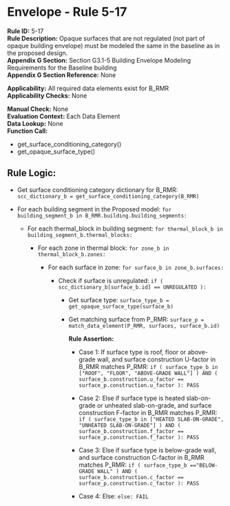 
# Envelope - Rule 5-17  

**Rule ID:** 5-17  
**Rule Description:** Opaque surfaces that are not regulated (not part of opaque building envelope) must be modeled the same in the baseline as in the proposed design.  
**Appendix G Section:** Section G3.1-5 Building Envelope Modeling Requirements for the Baseline building  
**Appendix G Section Reference:** None  

**Applicability:** All required data elements exist for B_RMR  
**Applicability Checks:** None  

**Manual Check:** None  
**Evaluation Context:** Each Data Element  
**Data Lookup:** None  
**Function Call:**

  - get_surface_conditioning_category()
  - get_opaque_surface_type()

## Rule Logic:  

- Get surface conditioning category dictionary for B_RMR: `scc_dictionary_b = get_surface_conditioning_category(B_RMR)`  

- For each building segment in the Proposed model: `for building_segment_b in B_RMR.building.building_segments:`  

  - For each thermal_block in building segment: `for thermal_block_b in building_segment_b.thermal_blocks:`  

    - For each zone in thermal block: `for zone_b in thermal_block_b.zones:`  

      - For each surface in zone: `for surface_b in zone_b.surfaces:`  

        - Check if surface is unregulated: `if ( scc_dictionary_b[surface_b.id] == UNREGULATED ):`  

          - Get surface type: `surface_type_b = get_opaque_surface_type(surface_b)`

          - Get matching surface from P_RMR: `surface_p = match_data_element(P_RMR, surfaces, surface_b.id)`  

            **Rule Assertion:**  

            - Case 1: If surface type is roof, floor or above-grade wall, and surface construction U-factor in B_RMR matches P_RMR: `if ( surface_type_b in ["ROOF", "FLOOR", "ABOVE-GRADE WALL"] ) AND ( surface_b.construction.u_factor == surface_p.construction.u_factor ): PASS`

            - Case 2: Else if surface type is heated slab-on-grade or unheated slab-on-grade, and surface construction F-factor in B_RMR matches P_RMR: `if ( surface_type_b in ["HEATED SLAB-ON-GRADE", "UNHEATED SLAB-ON-GRADE"] ) AND ( surface_b.construction.f_factor == surface_p.construction.f_factor ): PASS`

            - Case 3: Else if surface type is below-grade wall, and surface construction C-factor in B_RMR matches P_RMR: `if ( surface_type_b =="BELOW-GRADE WALL" ) AND ( surface_b.construction.c_factor == surface_p.construction.c_factor ): PASS`

            - Case 4: Else: `else: FAIL`

